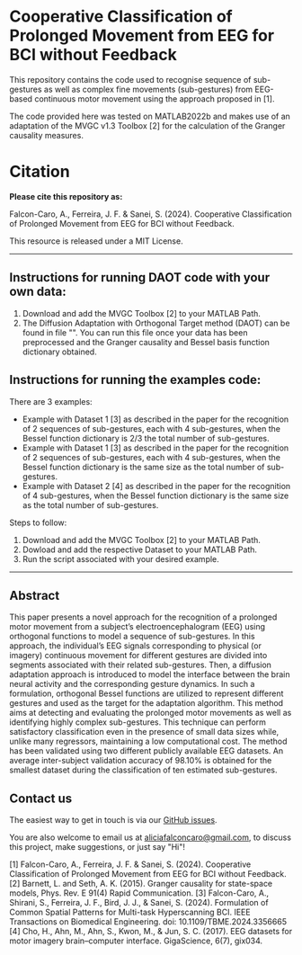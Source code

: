 # Cooperative Classification of Prolonged Movement from EEG for BCI without Feedback
This repository contains the code used to recognise sequence of sub-gestures as well as complex fine movements (sub-gestures) from EEG-based continuous motor movement using the approach proposed in [1].

The code provided here was tested on MATLAB2022b and makes use of an adaptation of the MVGC v1.3 Toolbox  [2] for the calculation of the Granger causality measures.


# Citation
**Please cite this repository as:**

Falcon-Caro, A., Ferreira, J. F. & Sanei, S. (2024). Cooperative Classification of Prolonged Movement from EEG for BCI without Feedback.

This resource is released under a MIT License.

---

## Instructions for running DAOT code with your own data:
  1. Download and add the MVGC Toolbox [2] to your MATLAB Path.
  2. The Diffusion Adaptation with Orthogonal Target method (DAOT) can be found in file "". You can run this file once your data has been preprocessed and the Granger causality and Bessel basis function dictionary obtained.

## Instructions for running the examples code:
There are 3 examples:
  - Example with Dataset 1 [3] as described in the paper for the recognition of 2 sequences of sub-gestures, each with 4 sub-gestures, when the Bessel function dictionary is 2/3 the total number of sub-gestures.
  - Example with Dataset 1 [3] as described in the paper for the recognition of 2 sequences of sub-gestures, each with 4 sub-gestures, when the Bessel function dictionary is the same size as the total number of sub-gestures.
  - Example with Dataset 2 [4] as described in the paper for the recognition of 4 sub-gestures, when the Bessel function dictionary is the same size as the total number of sub-gestures.

Steps to follow:
  1. Download and add the MVGC Toolbox [2] to your MATLAB Path.
  2. Dowload and add the respective Dataset to your MATLAB Path.
  3. Run the script associated with your desired example.
     
---

## Abstract
This paper presents a novel approach for the recognition of a prolonged motor movement from a subject’s electroencephalogram (EEG) using orthogonal functions to model a sequence of sub-gestures. In this approach, the individual’s EEG signals corresponding to physical (or imagery) continuous movement for different gestures are divided into segments associated with their related sub-gestures. Then, a diffusion adaptation approach is introduced to model the interface between the brain neural activity and the corresponding gesture dynamics. In such a formulation, orthogonal Bessel functions are utilized to represent different gestures and used as the target for the adaptation algorithm. This method aims at detecting and evaluating the prolonged motor movements as well as identifying highly complex sub-gestures. This technique can perform satisfactory classification even in the presence of small data sizes while, unlike many regressors, maintaining a low computational cost. The method has been validated using two different publicly available EEG datasets. An average inter-subject validation accuracy of 98.10% is obtained for the smallest dataset during the classification of ten estimated sub-gestures.

## Contact us

The easiest way to get in touch is via our [GitHub issues](https://github.com/AliciaFalconCaro/DABesselMotorDetection/issues).

You are also welcome to email us at [aliciafalconcaro@gmail.com](aliciafalconcaro@gmail.com), to discuss this project, make suggestions, or just say "Hi"!


[1] Falcon-Caro, A., Ferreira, J. F. & Sanei, S. (2024). Cooperative Classification of Prolonged Movement from EEG for BCI without Feedback.
[2] Barnett, L. and Seth, A. K. (2015). Granger causality for state-space models, Phys. Rev. E 91(4) Rapid Communication.
[3] Falcon-Caro, A., Shirani, S., Ferreira, J. F., Bird, J. J., & Sanei, S. (2024). Formulation of Common Spatial Patterns for Multi-task Hyperscanning BCI. IEEE Transactions on Biomedical Engineering. doi: 10.1109/TBME.2024.3356665
[4] Cho, H., Ahn, M., Ahn, S., Kwon, M., & Jun, S. C. (2017). EEG datasets for motor imagery brain–computer interface. GigaScience, 6(7), gix034.
